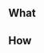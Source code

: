 ## What
<Describe what is your aim with this pull request>

## How
<Describe how you manage to achieve it>
